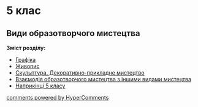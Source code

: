 <div id="hypercomments_widget" class="js-hypercomments-widget invisible"></div>

# 5 клас

## Види образотворчого мистецтва

<b>Зміст розділу:</b><br>


<ul class="articles">
    <li class="chapter " data-level="1" data-path="./grafika.html">
            <a href="./grafika.html">
                    <b></b>
                Графіка
            </a>
    </li>
    <li class="chapter " data-level="2" data-path="./zhivopus.html">
            <a href="./zhivopus.html">
                    <b></b>
                Живопис
            </a>
    </li>
    <li class="chapter " data-level="3" data-path="./skulptura.html">
            <a href="./skulptura.html">
                    <b></b>
                Скульптура. Декоративно-прикладне мистецтво
            </a>
    </li>
    <li class="chapter " data-level="4" data-path="./vzaemodiya_z_inshimy_mistectvamy.html">
            <a href="./vzaemodiya_z_inshimy_mistectvamy.html">
                    <b></b>
                Взаємодія образотворчого мистецтва з іншими видами мистецтва
            </a>
    </li>
    <li class="chapter " data-level="5" data-path="./naprykyncy_5_klasu.html">
            <a href="./naprykyncy_5_klasu.html">
                    <b></b>
                Наприкінці 5 класу
            </a>
    </li>
</ul>

<div class="js-hypercomments-container">
<a href="http://hypercomments.com" class="hc-link" title="comments widget">comments powered by HyperComments</a>
</div>